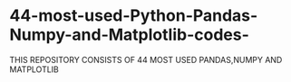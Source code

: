 # 44-most-used-Python-Pandas-Numpy-and-Matplotlib-codes-
THIS REPOSITORY CONSISTS OF 44 MOST USED PANDAS,NUMPY AND MATPLOTLIB
